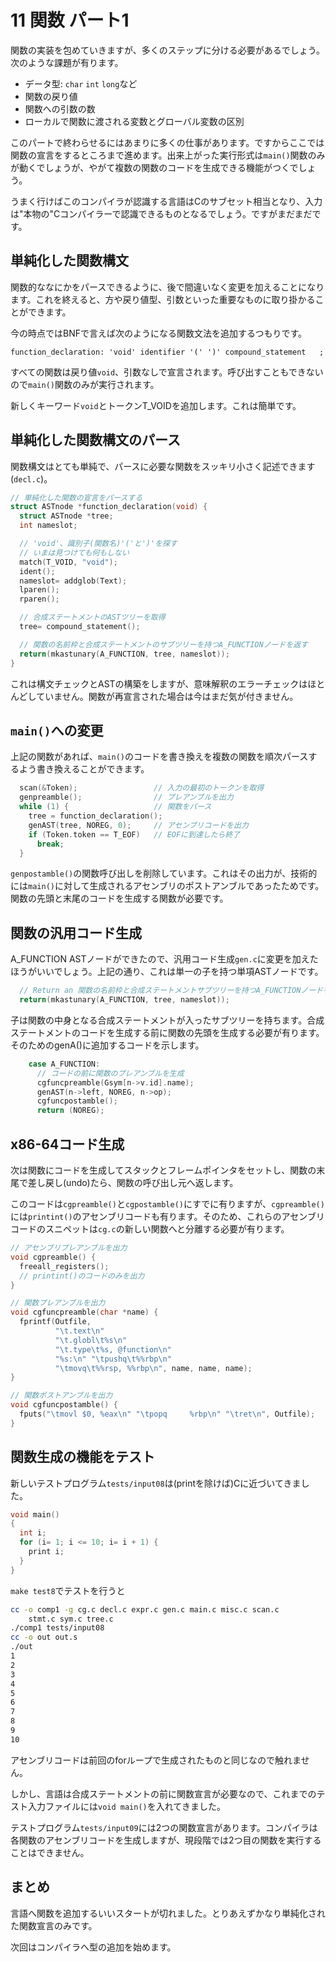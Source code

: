 # 11 関数 パート1

関数の実装を包めていきますが、多くのステップに分ける必要があるでしょう。次のような課題が有ります。

- データ型: `char` `int` `long`など
- 関数の戻り値
- 関数への引数の数
- ローカルで関数に渡される変数とグローバル変数の区別

このパートで終わらせるにはあまりに多くの仕事があります。ですからここでは関数の宣言をするところまで進めます。出来上がった実行形式は`main()`関数のみが動くでしょうが、やがて複数の関数のコードを生成できる機能がつくでしょう。

うまく行けばこのコンパイラが認識する言語はCのサブセット相当となり、入力は"本物の"Cコンパイラーで認識できるものとなるでしょう。ですがまだまだです。

## 単純化した関数構文

関数的ななにかをパースできるように、後で間違いなく変更を加えることになります。これを終えると、方や戻り値型、引数といった重要なものに取り掛かることができます。

今の時点ではBNFで言えば次のようになる関数文法を追加するつもりです。

`function_declaration: 'void' identifier '(' ')' compound_statement   ;`

すべての関数は戻り値`void`、引数なしで宣言されます。呼び出すこともできないので`main()`関数のみが実行されます。

新しくキーワード`void`とトークンT_VOIDを追加します。これは簡単です。

## 単純化した関数構文のパース

関数構文はとても単純で、パースに必要な関数をスッキリ小さく記述できます(`decl.c`)。

```c
// 単純化した関数の宣言をパースする
struct ASTnode *function_declaration(void) {
  struct ASTnode *tree;
  int nameslot;

  // 'void'、識別子(関数名)'('と')'を探す
  // いまは見つけても何もしない
  match(T_VOID, "void");
  ident();
  nameslot= addglob(Text);
  lparen();
  rparen();

  // 合成ステートメントのASTツリーを取得
  tree= compound_statement();

  // 関数の名前枠と合成ステートメントのサブツリーを持つA_FUNCTIONノードを返す
  return(mkastunary(A_FUNCTION, tree, nameslot));
}
```

これは構文チェックとASTの構築をしますが、意味解釈のエラーチェックはほとんどしていません。関数が再宣言された場合は今はまだ気が付きません。

## `main()`への変更

上記の関数があれば、`main()`のコードを書き換えを複数の関数を順次パースするよう書き換えることができます。

```c
  scan(&Token);                 // 入力の最初のトークンを取得
  genpreamble();                // プレアンブルを出力
  while (1) {                   // 関数をパース
    tree = function_declaration();
    genAST(tree, NOREG, 0);     // アセンブリコードを出力
    if (Token.token == T_EOF)   // EOFに到達したら終了
      break;
  }
```

`genpostamble()`の関数呼び出しを削除しています。これはその出力が、技術的には`main()`に対して生成されるアセンブリのポストアンブルであったためです。関数の先頭と末尾のコードを生成する関数が必要です。

## 関数の汎用コード生成

A_FUNCTION ASTノードができたので、汎用コード生成`gen.c`に変更を加えたほうがいいでしょう。上記の通り、これは単一の子を持つ単項ASTノードです。

```c
  // Return an 関数の名前枠と合成ステートメントサブツリーを持つA_FUNCTIONノードを返す
  return(mkastunary(A_FUNCTION, tree, nameslot));
```

子は関数の中身となる合成ステートメントが入ったサブツリーを持ちます。合成ステートメントのコードを生成する前に関数の先頭を生成する必要が有ります。そのためのgenA()に追加するコードを示します。

```c
    case A_FUNCTION:
      // コードの前に関数のプレアンブルを生成
      cgfuncpreamble(Gsym[n->v.id].name);
      genAST(n->left, NOREG, n->op);
      cgfuncpostamble();
      return (NOREG);
```

## x86-64コード生成

次は関数にコードを生成してスタックとフレームポインタをセットし、関数の末尾で差し戻し(undo)たら、関数の呼び出し元へ返します。

このコードは`cgpreamble()`と`cgpostamble()`にすでに有りますが、`cgpreamble()`には`printint()`のアセンブリコードも有ります。そのため、これらのアセンブリコードのスニペットは`cg.c`の新しい関数へと分離する必要が有ります。

```c
// アセンブリプレアンブルを出力
void cgpreamble() {
  freeall_registers();
  // printint()のコードのみを出力
}

// 関数プレアンブルを出力
void cgfuncpreamble(char *name) {
  fprintf(Outfile,
          "\t.text\n"
          "\t.globl\t%s\n"
          "\t.type\t%s, @function\n"
          "%s:\n" "\tpushq\t%%rbp\n"
          "\tmovq\t%%rsp, %%rbp\n", name, name, name);
}

// 関数ポストアンブルを出力
void cgfuncpostamble() {
  fputs("\tmovl $0, %eax\n" "\tpopq     %rbp\n" "\tret\n", Outfile);
}
```

## 関数生成の機能をテスト

新しいテストプログラム`tests/input08`は(printを除けば)Cに近づいてきました。

```c
void main()
{
  int i;
  for (i= 1; i <= 10; i= i + 1) {
    print i;
  }
}
```

`make test8`でテストを行うと

```bash
cc -o comp1 -g cg.c decl.c expr.c gen.c main.c misc.c scan.c
    stmt.c sym.c tree.c
./comp1 tests/input08
cc -o out out.s
./out
1
2
3
4
5
6
7
8
9
10
```

アセンブリコードは前回のforループで生成されたものと同じなので触れません。

しかし、言語は合成ステートメントの前に関数宣言が必要なので、これまでのテスト入力ファイルには`void main()`を入れてきました。

テストプログラム`tests/input09`には2つの関数宣言があります。コンパイラは各関数のアセンブリコードを生成しますが、現段階では2つ目の関数を実行することはできません。

## まとめ

言語へ関数を追加するいいスタートが切れました。とりあえずかなり単純化された関数宣言のみです。

次回はコンパイラへ型の追加を始めます。

